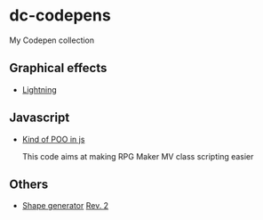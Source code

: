 # dc-codepens
My Codepen collection

## Graphical effects
* [Lightning](https://codepen.io/anon/pen/qodgGN?editors=0110)

## Javascript 
* [Kind of POO in js](https://codepen.io/anon/pen/MrzqKy?editors=0012)

  This code aims at making RPG Maker MV class scripting easier
  
## Others
 * [Shape generator](https://codepen.io/anon/pen/eMJdZd?editors=0010) 
    [Rev. 2](https://codepen.io/anon/pen/rdxgjd?editors=0010) 
